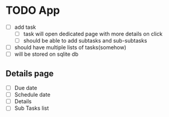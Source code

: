 # TODO App

 -[ ] add task
 	-[ ] task will open dedicated page with more details on click
 	-[ ] should be able to add subtasks and sub-subtasks
 -[ ] should have multiple lists of tasks(somehow)
 -[ ] will be stored on sqlite db

## Details page
 -[ ] Due date
 -[ ] Schedule date
 -[ ] Details
 -[ ] Sub Tasks list
